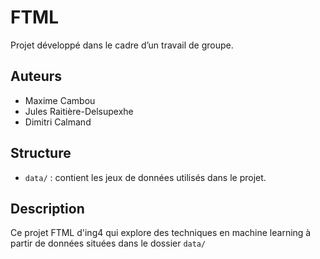 # FTML

Projet développé dans le cadre d’un travail de groupe.

## Auteurs

- Maxime Cambou  
- Jules Raitière-Delsupexhe  
- Dimitri Calmand  

## Structure

- `data/` : contient les jeux de données utilisés dans le projet.

## Description

Ce projet FTML d'ing4 qui explore des techniques en machine learning à partir de données situées dans le dossier `data/`
